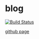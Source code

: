 # blog

[![Build Status](https://travis-ci.org/busyrat/blog.svg?branch=master)](https://travis-ci.org/busyrat/blog)

[github page](https://busyrat.github.io/blog/)
